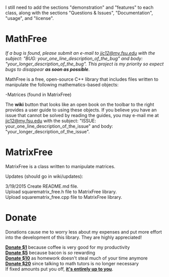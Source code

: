 I still need to add the sections "demonstration" and "features" to each
class, along with the sections "Questions & Issues", "Documentation", "usage", and "license". 

# MathFree

_If a bug is found, please submit an e-mail to jjc12@my.fsu.edu with the subject: "BUG: your_one_line_description_of_the_bug" and body: "your_longer_description_of_the_bug". This project is my priority so expect bugs to disappear **as soon as possible**_.

MathFree is a free, open-source C++ library that includes files written to manipulate the following mathematics-based
objects:

-Matrices (found in MatrixFree)

The **wiki** button that looks like an open book on the toolbar to the right provides a user guide to using these objects. If you believe you have an issue that cannot be solved by reading the guides, you may e-mail me at jjc12@my.fsu.edu with the subject: "ISSUE: your_one_line_description_of_the_issue" and body: "your_longer_description_of_the_issue".

# MatrixFree

MatrixFree is a class written to manipulate matrices.

Updates (should go in wiki/updates):

3/19/2015 
Create README.md file.  
Upload squarematrix_free.h file to MatrixFree library.  
Upload squarematrix_free.cpp file to MatrixFree library.  

# Donate

Donations cause me to worry less about my expenses and put more effort into the development of this library. They are highly appreciated!

<a href="https://www.paypal.com/cgi-bin/webscr?cmd=_donations&business=VDW48HYE6A3Y2&lc=US&item_name=MathFree&amount=1%2e00&currency_code=USD&bn=PP%2dDonationsBF%3abtn_donateCC_LG%2egif%3aNonHosted">**Donate $1**</a> because coffee is very good for my productivity  
<a href="https://www.paypal.com/cgi-bin/webscr?cmd=_donations&business=VDW48HYE6A3Y2&lc=US&item_name=MathFree&amount=5%2e00&currency_code=USD&bn=PP%2dDonationsBF%3abtn_donateCC_LG%2egif%3aNonHosted">**Donate $5**</a> because bacon is *so* rewarding  
<a href="https://www.paypal.com/cgi-bin/webscr?cmd=_donations&business=VDW48HYE6A3Y2&lc=US&item_name=MathFree&amount=10%2e00&currency_code=USD&bn=PP%2dDonationsBF%3abtn_donateCC_LG%2egif%3aNonHosted">**Donate $10**</a> as homework doesn't steal much of your time anymore  
<a href="https://www.paypal.com/cgi-bin/webscr?cmd=_donations&business=VDW48HYE6A3Y2&lc=US&item_name=MathFree&amount=20%2e00&currency_code=USD&bn=PP%2dDonationsBF%3abtn_donateCC_LG%2egif%3aNonHosted">**Donate $20**</a> since talking to math tutors is no longer necessary  
If fixed amounts put you off,
<a href="https://www.paypal.com/cgi-bin/webscr?cmd=_donations&business=VDW48HYE6A3Y2&lc=US&item_name=MathFree&currency_code=USD&bn=PP%2dDonationsBF%3abtn_donateCC_LG%2egif%3aNonHosted">**it's entirely up to you**</a>.

